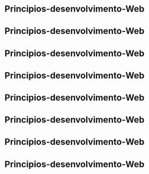 # Principios-desenvolvimento-Web
# Principios-desenvolvimento-Web
# Principios-desenvolvimento-Web
# Principios-desenvolvimento-Web
# Principios-desenvolvimento-Web
# Principios-desenvolvimento-Web
# Principios-desenvolvimento-Web
# Principios-desenvolvimento-Web
